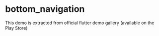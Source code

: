 # bottom_navigation

This demo is extracted from official flutter demo gallery (available on the Play Store)
